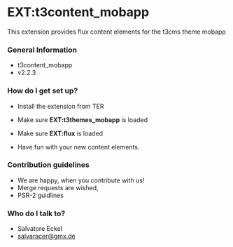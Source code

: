 # EXT:t3content_mobapp #

This extension provides flux content elements for the t3cms theme mobapp

### General Information ###

* t3content_mobapp
* v2.2.3

### How do I get set up? ###

* Install the extension from TER
* Make sure **EXT:t3themes_mobapp** is loaded
* Make sure **EXT:flux** is loaded


* Have fun with your new content elements.

### Contribution guidelines ###

* We are happy, when you contribute with us!
* Merge requests are wished,
* PSR-2 guidlines

### Who do I talk to? ###

* Salvatore Eckel
* salvaracer@gmx.de